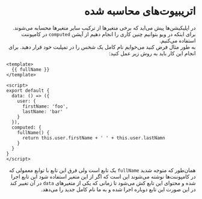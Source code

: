 <div dir="rtl">
<h1>
اتریبیوت‌های محاسبه شده
</h1>

در اپلیکیشن‌ها پیش می‌اید که برخی متغیر‌ها از ترکیب سایر متغیر‌ها 
محسابه می‌شوند.
برای اینکه در ویو بتوانیم چنین کاری را انجام دهیم از 
آپشن
<code>computed</code>
در کامپوننت‌ استفاده می‌کنیم.
<br>
به طور مثال فرض کنید می‌خوایم نام کامل یک شخس را در تمپلیت خود قرار دهید. برای انجام این کار باید به روش زیر عمل کنید:

<div dir="ltr">

```vue
<template>
  {{ fullName }}
</template>

<script>
export default {
  data: () => ({
    user: {
      firstName: 'foo',
      lastName: 'bar'
    }
  }),
  computed: {
    fullName() {
      return this.user.firstName + ' ' + this.user.lastNamn   
    }
  }
}
</script>
```
</div>

همان‌طور که متوجه شدید <code>fullName</code>
یک تابع است ولی فرق این تابع با توابع معمولی که در کامپوننت‌ها نوشته می‌شوند این است که
اگر از این متغیر استفاده شود این تابع اجرا شده و محتوای این تابع کش می‌شود تا زمانی که یکی از متغیرهای 
<code>data</code>
در آن تغییر کند
در این صورت این تابع دوباره اجرا شده و به ما نام کامل جدید را می‌دهد. 

</div>

